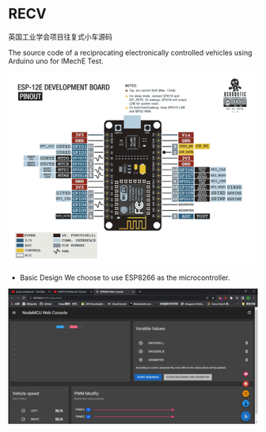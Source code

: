 # RECV

<p align="center">

英国工业学会项目往复式小车源码

The source code of a reciprocating electronically controlled vehicles using Arduino uno for IMechE Test.

</p>

![esp](images/esp8266_devkit.png)  

- Basic Design
  We choose to use ESP8266 as the microcontroller.

![web_console](images/web_console.png)
